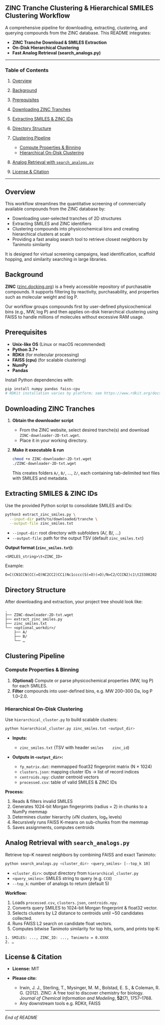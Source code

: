 ## ZINC Tranche Clustering & Hierarchical SMILES Clustering Workflow

A comprehensive pipeline for downloading, extracting, clustering, and querying compounds from the ZINC database. This README integrates:

* **ZINC Tranche Download & SMILES Extraction**
* **On-Disk Hierarchical Clustering**
* **Fast Analog Retrieval (search\_analogs.py)**

---

### Table of Contents

1. [Overview](#overview)
2. [Background](#background)
3. [Prerequisites](#prerequisites)
4. [Downloading ZINC Tranches](#downloading-zinc-tranches)
5. [Extracting SMILES & ZINC IDs](#extracting-smiles--zinc-ids)
6. [Directory Structure](#directory-structure)
7. [Clustering Pipeline](#clustering-pipeline)

   * [Compute Properties & Binning](#compute-properties--binning)
   * [Hierarchical On-Disk Clustering](#hierarchical-on-disk-clustering)
8. [Analog Retrieval with `search_analogs.py`](#analog-retrieval-with-search_analogspy)
9. [License & Citation](#license--citation)

---

## Overview

This workflow streamlines the quantitative screening of commercially available compounds from the ZINC database by:

* Downloading user-selected tranches of 2D structures
* Extracting SMILES and ZINC identifiers
* Clustering compounds into physicochemical bins and creating hierarchical clusters at scale
* Providing a fast analog search tool to retrieve closest neighbors by Tanimoto similarity

It is designed for virtual screening campaigns, lead identification, scaffold hopping, and similarity searching in large libraries.

## Background

**ZINC** ([zinc.docking.org](http://zinc.docking.org)) is a freely accessible repository of purchasable compounds. It supports filtering by reactivity, purchasability, and properties such as molecular weight and log P.

Our workflow groups compounds first by user-defined physicochemical bins (e.g., MW, log P) and then applies on-disk hierarchical clustering using FAISS to handle millions of molecules without excessive RAM usage.

## Prerequisites

* **Unix-like OS** (Linux or macOS recommended)
* **Python 3.7+**
* **RDKit** (for molecular processing)
* **FAISS (cpu)** (for scalable clustering)
* **NumPy**
* **Pandas**

Install Python dependencies with:

```bash
pip install numpy pandas faiss-cpu
# RDKit installation varies by platform; see https://www.rdkit.org/docs/Install.html
```

## Downloading ZINC Tranches

1. **Obtain the downloader script**

   * From the ZINC website, select desired tranche(s) and download `ZINC-downloader-2D-txt.wget`.
   * Place it in your working directory.

2. **Make it executable & run**

   ```bash
   chmod +x ZINC-downloader-2D-txt.wget
   ./ZINC-downloader-2D-txt.wget
   ```

   This creates folders `A/`, `B/`, …, `Z/`, each containing tab-delimited text files with SMILES and metadata.

## Extracting SMILES & ZINC IDs

Use the provided Python script to consolidate SMILES and IDs:

```bash
python3 extract_zinc_smiles.py \
  --input-dir path/to/downloaded/tranche \
  --output-file zinc_smiles.txt
```

* `--input-dir`: root directory with subfolders (A/, B/, …)
* `--output-file`: path for the output TSV (default `zinc_smiles.txt`)

**Output format (`zinc_smiles.txt`):**

```
<SMILES_string>\t<ZINC_ID>
```

Example:

```
O=C(CN1CCN(CC(=O)NC2CC2)CC1)Nc1cccc(S(=O)(=O)/N=C2/CCCN2)c1\t23300202
```

## Directory Structure

After downloading and extraction, your project tree should look like:

```
.
├── ZINC-downloader-2D-txt.wget
├── extract_zinc_smiles.py
├── zinc_smiles.txt
└── <optional_workdir>/
    ├── A/
    ├── B/
    └── …
```

## Clustering Pipeline

### Compute Properties & Binning

1. **(Optional)** Compute or parse physicochemical properties (MW, log P) for each SMILES.
2. **Filter** compounds into user-defined bins, e.g. MW 200–300 Da, log P 1.0–2.0.

### Hierarchical On-Disk Clustering

Use `hierarchical_cluster.py` to build scalable clusters:

```bash
python hierarchical_cluster.py zinc_smiles.txt <output_dir>
```

* **Inputs:**

  * `zinc_smiles.txt` (TSV with header `smiles    zinc_id`)
* **Outputs in `<output_dir>`:**

  * `fp_matrix.dat`: memmapped float32 fingerprint matrix (N × 1024)
  * `clusters.json`: mapping cluster IDs → list of record indices
  * `centroids.npy`: cluster centroid vectors
  * `processed.csv`: table of valid SMILES & ZINC IDs

**Process:**

1. Reads & filters invalid SMILES
2. Generates 1024-bit Morgan fingerprints (radius = 2) in chunks to a NumPy memmap
3. Determines cluster hierarchy (√N clusters, log₂ levels)
4. Recursively runs FAISS K-means on sub-chunks from the memmap
5. Saves assignments, computes centroids

## Analog Retrieval with `search_analogs.py`

Retrieve top-K nearest neighbors by combining FAISS and exact Tanimoto:

```bash
python search_analogs.py <cluster_dir> <query_smiles> [--top_k 10]
```

* `<cluster_dir>`: output directory from `hierarchical_cluster.py`
* `<query_smiles>`: SMILES string to query (e.g. `CCO`)
* `--top_k`: number of analogs to return (default 5)

**Workflow:**

1. Loads `processed.csv`, `clusters.json`, `centroids.npy`.
2. Converts query SMILES to 1024-bit Morgan fingerprint & float32 vector.
3. Selects clusters by L2 distance to centroids until \~50 candidates collected.
4. Runs FAISS L2 search on candidate float vectors.
5. Computes bitwise Tanimoto similarity for top hits, sorts, and prints top K:

```
1. SMILES: ..., ZINC_ID: ..., Tanimoto = 0.XXXX
2. …
```

## License & Citation

* **License:** MIT

* **Please cite:**

  * Irwin, J. J., Sterling, T., Mysinger, M. M., Bolstad, E. S., & Coleman, R. G. (2012). ZINC: A free tool to discover chemistry for biology. *Journal of Chemical Information and Modeling*, **52**(7), 1757–1768.
  * Any downstream tools e.g. RDKit, FAISS

---

*End of README*
